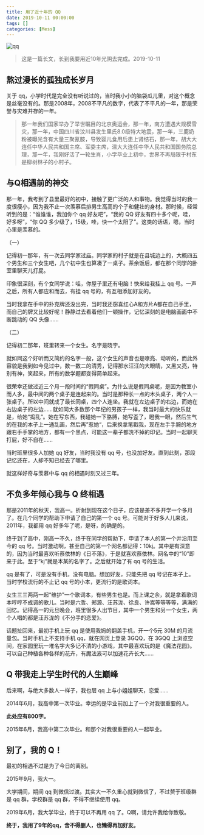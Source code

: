 ```yaml
---
title: 用了近十年的 QQ
date: 2019-10-11 00:00:00
tags: []
categories: [Mess]
---
```


![qq](/images/qq.png)

> 这是一篇长文，长到我要用近10年光阴去完成。2019-10-11

## **熬过漫长的孤独成长岁月**

关于 qq，小学时代是完全没有听说过的，当时我小小的脑袋瓜儿里，对这个概念是丝毫没有的。那是2008年，2008不平凡的数字，代表了不平凡的一年，那是荣誉与灾难并存的一年。

> 那一年我们国家举办了举世瞩目的北京奥运会，那一年，南方遭遇大规模雪灾，那一年，中国四川省汶川县发生里氏8.0级特大地震，那一年，三鹿奶粉被曝光含有大量三聚氰胺，导致婴儿食用后患上肾结石，那一年，胡大大连任中华人民共和国主席、军委主席，温大大连任中华人民共和国国务院总理，那一年，我刚好活了一轮生肖，小学毕业上初中，世界不再局限于村东是柳树林子的小村子。
>

## **与Q相遇前的神交**

那一年，我考到了县里最好的初中，接触了更广泛的人和事物。我觉得当时的我一度很瘦小，因为我不止一次羡慕后排男生高高的个子和健壮的身材。那时候，经常听到的是：“谁谁谁，我加你个 qq 好友吧”，“我的 QQ 好友有四十多个呢，哇，好多呀”，“你 QQ 多少级了，15级，哇，快一个太阳了”。这类的话语，嗯，当时心里是羡慕的。

（一）

记得初一那年，有一次去同学家过庙。同学家的村子就是在县城边上的，大概四五个男生和三个女生吧，几个初中生也算凑了一桌子。茶余饭后，都在那个同学的卧室里聊天儿打屁。

印象很深刻，有个女同学说：哇，你屋子里还有电脑！快来给我挂上 qq 号。一声之后，所有人都应和而去，有挂 qq 号的，有互相添加好友的。

当时我拿在手中的扑克牌还没出完，当时我还窃喜红心A和方片A都在自己手里，而自己的牌又比较好呢！静静过去看着他们一顿操作，记忆深刻的是电脑画面中不断跳动的 QQ 头像……

（二）

记得初二那年，班里转来一个女生。名字是晓宇。

就如同这个好听而又简约的名字一般，这个女生的声音也是嘹亮、动听的，而此外容貌是我到如今见过中，数一数二的清秀，记得那水汪汪的大眼睛，又黑又亮，特别有神，笑起来，所有的数学题都变得简单起来。

很荣幸还做过近三个月一段时间的“假同桌”。为什么说是假同桌呢，是因为教室小而人多，最中间的两个桌子是连起来的。当时是那种长一点的木头桌子，两个人一张桌子。所以中间就成了最长同桌，四个人连坐。我就在左边桌子的右边，而她在右边桌子的左边……就如同大多数那个年纪的男孩子一样，我当时最大的快乐就是，给她“捣乱”。她在写东西，我碰她一下胳膊，她写歪了，瞪我一眼，然后生气的在我的本子上一通乱画，然后再”惹她“，后来换拿笔戳我，现在左手手腕的地方跟右手手掌的地方，都有一个黑点，可能这一辈子都洗不掉的印记。当时一起聊天打屁，好不自在……

当时班里很多人加她 qq 好友，当时我没有 qq 号，也没加好友。直到此刻，那段记忆还在，人却不知已经去了哪里。

就这样好奇与羡慕中与 qq 的相遇时刻又过三年。

## **不负多年倾心我与 Q 终相遇**

那是2011年的秋天，我高一。折射到现在这个日子，应该是差不多开学一个多月了。在几个同学的帮助下申请了自己的第一个 qq 号。可能对于好多人儿来说，2011年，我都用 qq 好多年了呢，是呀，的确是的。

终于到了高中，刚高一不久，终于在同学的帮助下，申请了本人的第一个并沿用至今的 qq 号。当时激动啊，甚至自己的第一个网名都记得：10kj。其中是有深意的，因为当时最喜欢听蔡依林的《日不落》，于是就喜欢蔡依林。网名中的“10”即来于此。至于“kj”就是本某的名字了。之后就开始了有 qq 号的生活。

qq 是有了，可是没有手机，没有电脑。想加好友，只能先把 qq 号记在本子上。当时学校流行的不止记 qq 号的小本，更流行的是歌词本。

女生三三两两一起“维护”一个歌词本，有些男生也是。而上课之余，就是拿着歌词本哼哼不成调的歌儿。当时是六哲、郑源、汪苏泷、徐良、许嵩等等等等，满满的回忆。记得高一的元旦晚会，班里很多人出节目，其中一个男生和另一个女生，两个人唱的都是汪苏泷的《不分手的恋爱》。

话题扯回来，最初手机上玩 qq 是使用我妈的翻盖手机，开一个5元 30M 的月流量包。当时手机上不支持手机 qq，就在网页上登录 3GQQ，在 3GQQ 上浏览空间，在家园里玩一堆名字大多记不清的小游戏，其中最喜欢玩的是《魔法花园》。可以自己种植各种各样的花卉，有魔法液可以加速花卉长大……

## **Q 带我走上学生时代的人生巅峰**

后来啊，与绝大多数人一样子，我也层 qq 上与小姐姐聊天，恋爱……

2014年6月，我高中第一次毕业。幸运的是毕业前加上了一个对我很重要的人。

**此处应有800字。**

2015年6月，我高中第二次毕业。和那个对我很重要的人一起毕业。

## **别了，我的 Q！**

最初的相遇不过是为了今日的离别。

2015年9月，我大一。

大学期间，期间 qq 到微信过渡。其实大一不久重心就到微信了，不过赘于班级群是 qq 群，学校群是 qq 群，不得不继续使用 qq。

2019年6月，我大学毕业，终于可以不再用 qq 了。Q啊，请允许我给你致敬。

**终于，我用了9年的qq，舍不得删人，也懒得再加好友。**